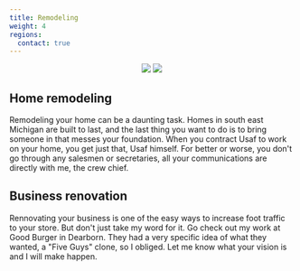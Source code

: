 ```yaml
---
title: Remodeling
weight: 4
regions:
  contact: true
---
```


<center><img class="grid one-half topBed" src="{{ '/images/construction-photos/good-burger-dearborn.jpg' | relative_url }}">
<img class="grid one-half topBed" src="{{ '/images/construction-photos/fireplace-upgrade.jpg' | relative_url }}"></center>

## Home remodeling 

Remodeling your home can be a daunting task. Homes in south east Michigan are built to last, and the last thing you want to do is to bring someone in that messes your foundation. When you contract Usaf to work on your home, you get just that, Usaf himself. For better or worse, you don't go through any salesmen or secretaries, all your communications are directly with me, the crew chief.

## Business renovation

Rennovating your business is one of the easy ways to increase foot traffic to your store. But don't just take my word for it. Go check out my work at Good Burger in Dearborn. They had a very specific idea of what they wanted, a "Five Guys" clone, so I obliged. Let me know what your vision is and I will make happen.



